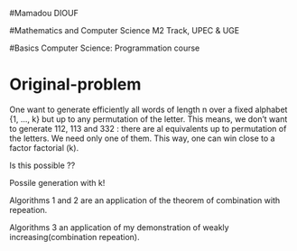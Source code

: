 #Mamadou DIOUF

#Mathematics and Computer Science M2 Track, UPEC & UGE

#Basics Computer Science: Programmation course

# Original-problem
One want to generate efficiently all words of length n over a fixed alphabet {1, ..., k} but up to any permutation of the letter. This means, we don’t want to generate 112, 113 and 332 : there are al equivalents up to permutation of the letters. We need only one of them. This way, one can win close to a factor factorial (k).

Is this possible ??

Possile generation with k! 


Algorithms 1 and 2 are an application of the theorem of combination with repeation.

Algorithms 3 an application of my demonstration of weakly increasing(combination repeation).

